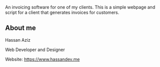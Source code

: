 An invoicing software for one of my clients. This is a simple webpage and script for a client that generates invoices for customers. 

## About me
Hassan Aziz

Web Developer and Designer

Website: https://www.hassandev.me

